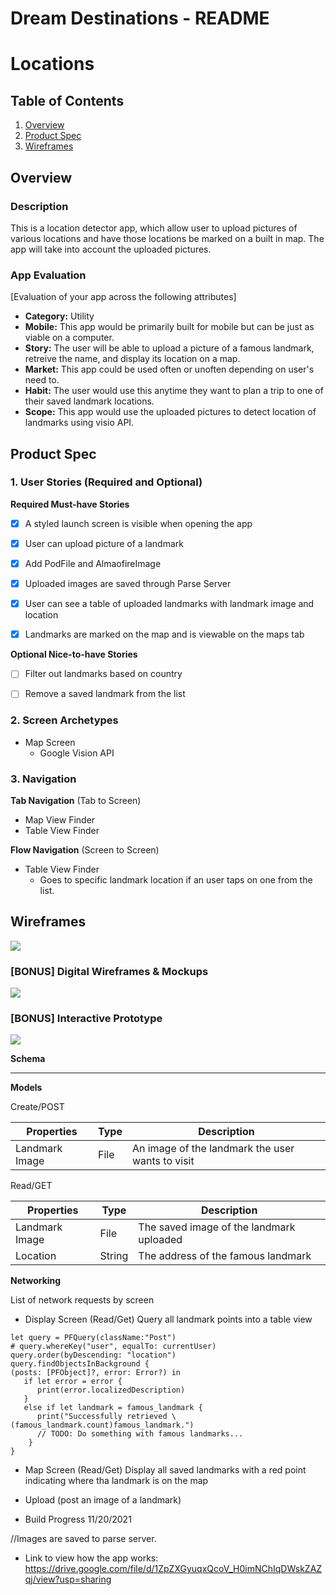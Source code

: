 Dream Destinations - README 
===

# Locations

## Table of Contents
1. [Overview](#Overview)
1. [Product Spec](#Product-Spec)
1. [Wireframes](#Wireframes)

## Overview
### Description
This is a location detector app, which allow user to upload pictures of various locations and have those locations be marked on a built in map. The app will take into account the uploaded pictures. 

### App Evaluation
[Evaluation of your app across the following attributes]
- **Category:** Utility
- **Mobile:** This app would be primarily built for mobile but can be just as viable on a computer.
- **Story:** The user will be able to upload a picture of a famous landmark, retreive the name, and display its location on a map.
- **Market:** This app could be used often or unoften depending on user's need to.
- **Habit:** The user would use this anytime they want to plan a trip to one of their saved landmark locations. 
- **Scope:** This app would use the uploaded pictures to detect location of landmarks using visio API.

## Product Spec

### 1. User Stories (Required and Optional)

**Required Must-have Stories**

- [x] A styled launch screen is visible when opening the app
- [x] User can upload picture of a landmark
- [x] Add PodFile and AlmaofireImage
- [x] Uploaded images are saved through Parse Server
- [x] User can see a table of uploaded landmarks with landmark image and location
- [x] Landmarks are marked on the map and is viewable on the maps tab





**Optional Nice-to-have Stories**

- [ ] Filter out landmarks based on country
- [ ] Remove a saved landmark from the list


### 2. Screen Archetypes


* Map Screen
   * Google Vision API

### 3. Navigation

**Tab Navigation** (Tab to Screen)

* Map View Finder
* Table View Finder

**Flow Navigation** (Screen to Screen)
* Table View Finder
  - Goes to specific landmark location if an user taps on one from the list.



## Wireframes
![](https://i.imgur.com/0bJFl65.jpg)


### [BONUS] Digital Wireframes & Mockups
![](https://i.imgur.com/JAdLm1q.png)


### [BONUS] Interactive Prototype
![](https://media2.giphy.com/media/9l0G8emRmY8jsqDaXc/giphy.gif?cid=790b7611f4bae000044c970ad901768d862a8c076693576f&rid=giphy.gif&ct=g)


**Schema**

---
**Models**

Create/POST


| Properties | Type     | Description |
| -------- | -------- | ----------- |
| Landmark Image |  File  | An image of the landmark the user wants to visit       |


Read/GET


| Properties | Type     | Description |
| -------- | -------- | ----------- |
| Landmark Image | File  | The saved image of the landmark uploaded     |
| Location | String   | The address of the famous landmark      |


    

**Networking**

List of network requests by screen

* Display Screen
  (Read/Get) Query all landmark points into a table view
```
let query = PFQuery(className:"Post")
# query.whereKey("user", equalTo: currentUser)
query.order(byDescending: "location")
query.findObjectsInBackground { 
(posts: [PFObject]?, error: Error?) in
   if let error = error { 
      print(error.localizedDescription)
   } 
   else if let landmark = famous_landmark {
      print("Successfully retrieved \(famous_landmark.count)famous_landmark.")
      // TODO: Do something with famous landmarks...
    }
}
```

* Map Screen
  (Read/Get) Display all saved landmarks with a red point indicating where tha landmark is on the map
 

* Upload 
  (post an image of a landmark)



* Build Progress 11/20/2021

//Images are saved to parse server.

* Link to view how the app works:
https://drive.google.com/file/d/1ZpZXGyuqxQcoV_H0imNChIqDWskZAZqj/view?usp=sharing

